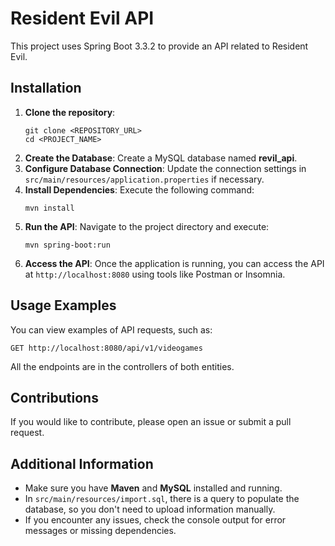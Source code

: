 <h1>Resident Evil API</h1>

<p>This project uses Spring Boot 3.3.2 to provide an API related to Resident Evil.</p>

<h2>Installation</h2>

<ol>
    <li><strong>Clone the repository</strong>:
        <pre><code>git clone &lt;REPOSITORY_URL&gt;
cd &lt;PROJECT_NAME&gt;</code></pre>
    </li>
    <li><strong>Create the Database</strong>: Create a MySQL database named <strong>revil_api</strong>.</li>
    <li><strong>Configure Database Connection</strong>: Update the connection settings in <code>src/main/resources/application.properties</code> if necessary.</li>
    <li><strong>Install Dependencies</strong>: Execute the following command:
        <pre><code>mvn install</code></pre>
    </li>
    <li><strong>Run the API</strong>: Navigate to the project directory and execute:
        <pre><code>mvn spring-boot:run</code></pre>
    </li>
    <li><strong>Access the API</strong>: Once the application is running, you can access the API at <code>http://localhost:8080</code> using tools like Postman or Insomnia.</li>
</ol>

<h2>Usage Examples</h2>
<p>You can view examples of API requests, such as:</p>
<pre><code>GET http://localhost:8080/api/v1/videogames</code></pre>
<p>All the endpoints are in the controllers of both entities.</p>

<h2>Contributions</h2>
<p>If you would like to contribute, please open an issue or submit a pull request.</p>

<h2>Additional Information</h2>
<ul>
    <li>Make sure you have <strong>Maven</strong> and <strong>MySQL</strong> installed and running.</li>
    <li>In <code>src/main/resources/import.sql</code>, there is a query to populate the database, so you don't need to upload information manually.</li>
    <li>If you encounter any issues, check the console output for error messages or missing dependencies.</li>
</ul>
